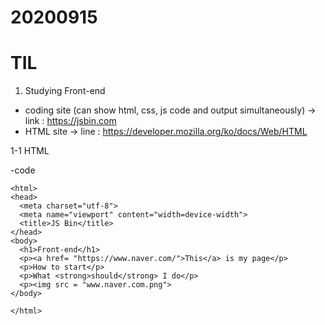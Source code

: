 # 20200915
# TIL

1. Studying Front-end 
- coding site (can show html, css, js code and output simultaneously)
  -> link : https://jsbin.com
- HTML site 
  -> line : https://developer.mozilla.org/ko/docs/Web/HTML

1-1 HTML

  -code
      

    <html>
    <head>
      <meta charset="utf-8">
      <meta name="viewport" content="width=device-width">
      <title>JS Bin</title>
    </head>
    <body>
      <h1>Front-end</h1>
      <p><a href= "https://www.naver.com/">This</a> is my page</p>
      <p>How to start</p>
      <p>What <strong>should</strong> I do</p>
      <p><img src = "www.naver.com.png">
    </body>
  
    </html>
